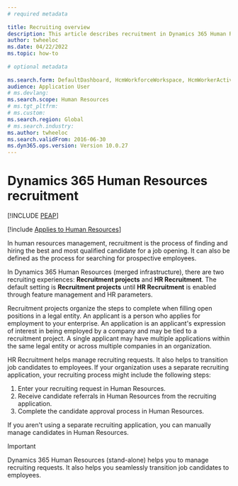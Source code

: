 ```yaml
--- 
# required metadata 
 
title: Recruiting overview
description: This article describes recruitment in Dynamics 365 Human Resources. 
author: twheeloc
ms.date: 04/22/2022
ms.topic: how-to 
 
# optional metadata 
 
ms.search.form: DefaultDashboard, HcmWorkforceWorkspace, HcmWorkerActivityChart, HcmAllWorkersListPart, HcmPosition, HcmPositionNewPosition, HcmJobLookup, HcmPositionReportsToDialog, HcmPositionLookup, FinancialDimensionDefaultTemplatesLookup, DimensionLookup, HcmPersonnelManagementWorkspace
audience: Application User 
# ms.devlang:  
ms.search.scope: Human Resources
# ms.tgt_pltfrm:  
# ms.custom:  
ms.search.region: Global
# ms.search.industry: 
ms.author: twheeloc
ms.search.validFrom: 2016-06-30 
ms.dyn365.ops.version: Version 10.0.27 
---
```

# Dynamics 365 Human Resources recruitment

[!INCLUDE [PEAP](../includes/peap-1.md)]

[!include [Applies to Human Resources](../includes/applies-to-hr.md)]

In human resources management, recruitment is the process of finding and hiring the best and most qualified candidate for a job opening. It can also be defined as the 
process for searching for prospective employees. 

In Dynamics 365 Human Resources (merged infrastructure), there are two recruiting experiences: **Recruitment projects** and **HR Recruitment**. The default setting 
is **Recruitment projects** until **HR Recruitment** is enabled through feature management and HR parameters.  

Recruitment projects organize the steps to complete when filling open positions in a legal entity. An applicant is a person who applies for 
employment to your enterprise. An application is an applicant's expression of interest in being employed by a company and may be tied to a recruitment project. 
A single applicant may have multiple applications within the same legal entity or across multiple companies in an organization. 

HR Recruitment helps manage recruiting requests. It also helps to transition job candidates to employees. If your organization uses a separate 
recruiting application, your recruiting process might include the following steps: 

1. Enter your recruiting request in Human Resources. 
2. Receive candidate referrals in Human Resources from the recruiting application. 
3. Complete the candidate approval process in Human Resources. 

If you aren't using a separate recruiting application, you can manually manage candidates in Human Resources. 

> [!Important] 
> Dynamics 365 Human Resources (stand-alone) helps you to manage recruiting requests. It also helps you seamlessly transition job candidates to employees.
